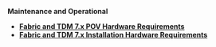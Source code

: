 <strong>Maintenance and Operational<strong>

<ul>      
<li>
<a href="/articles/98_maintenance_and_operational/1_Fabric_And_TDM7_POV_Hardware_Requirements/00_hardware_requirements_for_POV.md">Fabric and TDM 7.x POV Hardware Requirements</a></li>
<li>
<a href="/articles/98_maintenance_and_operational/2_Fabric_And_TDM7_Installation_Hardware_Requirements/README.md">Fabric and TDM 7.x Installation  Hardware Requirements</a></li>
	  
</ul>

